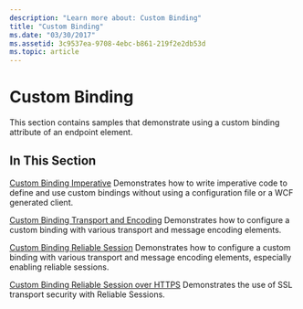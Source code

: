 ```yaml
---
description: "Learn more about: Custom Binding"
title: "Custom Binding"
ms.date: "03/30/2017"
ms.assetid: 3c9537ea-9708-4ebc-b861-219f2e2db53d
ms.topic: article
---
```

# Custom Binding

This section contains samples that demonstrate using a custom binding attribute of an endpoint element.

## In This Section

 [Custom Binding Imperative](custom-binding-imperative.md)
Demonstrates how to write imperative code to define and use custom bindings without using a configuration file or a WCF generated client.

 [Custom Binding Transport and Encoding](custom-binding-transport-and-encoding.md)
Demonstrates how to configure a custom binding with various transport and message encoding elements.

 [Custom Binding Reliable Session](custom-binding-reliable-session.md)
Demonstrates how to configure a custom binding with various transport and message encoding elements, especially enabling reliable sessions.

 [Custom Binding Reliable Session over HTTPS](custom-binding-reliable-session-over-https.md)
Demonstrates the use of SSL transport security with Reliable Sessions.
